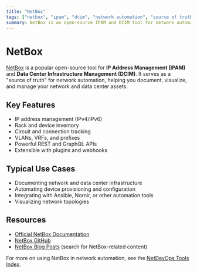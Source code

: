 ```yaml
---
title: "NetBox"
tags: ["netbox", "ipam", "dcim", "network automation", "source of truth"]
summary: NetBox is an open-source IPAM and DCIM tool for network automation and infrastructure management.
---
```


# NetBox

[NetBox](https://netbox.dev/) is a popular open-source tool for **IP Address Management (IPAM)** and **Data Center Infrastructure Management (DCIM)**. It serves as a "source of truth" for network automation, helping you document, visualize, and manage your network and data center assets.

## Key Features
- IP address management (IPv4/IPv6)
- Rack and device inventory
- Circuit and connection tracking
- VLANs, VRFs, and prefixes
- Powerful REST and GraphQL APIs
- Extensible with plugins and webhooks

## Typical Use Cases
- Documenting network and data center infrastructure
- Automating device provisioning and configuration
- Integrating with Ansible, Nornir, or other automation tools
- Visualizing network topologies

## Resources
- [Official NetBox Documentation](https://docs.netbox.dev/)
- [NetBox GitHub](https://github.com/netbox-community/netbox)
- [NetBox Blog Posts](/blog/index/) (search for NetBox-related content)

For more on using NetBox in network automation, see the [NetDevOps Tools Index](/tools/). 